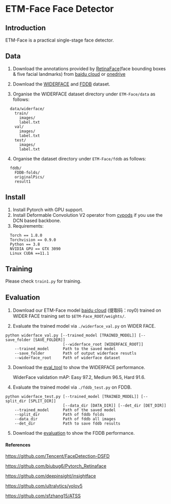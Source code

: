 # ETM-Face Face Detector
## Introduction

ETM-Face is a practical single-stage face detector.

## Data

1. Download the annotations provided by [RetinaFace](https://arxiv.org/abs/1905.00641)(face bounding boxes & five facial landmarks) from [baidu cloud](https://pan.baidu.com/s/1Laby0EctfuJGgGMgRRgykA) or [onedrive](https://1drv.ms/u/s!AswpsDO2toNKrjOqf9r9HHzG63jJ?e=a3ifuG)

2. Download the [WIDERFACE](http://shuoyang1213.me/WIDERFACE/WiderFace_Results.html) and [FDDB](https://drive.google.com/open?id=17t4WULUDgZgiSy5kpCax4aooyPaz3GQH) dataset.

3. Organise the WIDERFACE dataset directory under ``ETM-Face/data`` as follows:

```Shell
  data/widerface/    
    train/
      images/
      label.txt
    val/
      images/
      label.txt
    test/
      images/
      label.txt
```
4. Organise the  dataset directory under ``ETM-Face/fddb`` as follows:

```Shell
  fddb/
    FDDB-folds/
    originalPics/
    result1   
```

## Install

1. Install Pytorch with GPU support.
2. Install Deformable Convolution V2 operator from [cvpods](https://https://github.com/Megvii-BaseDetection/cvpods) if you use the DCN based backbone.
3. Requirements:
 ```Shell
   Torch == 1.8.0
   Torchvision == 0.9.0
   Python == 3.8
   NVIDIA GPU == GTX 3090
   Linux CUDA ==11.1
 ```
 ## Training

Please check ``train1.py`` for training.

## Evaluation

1. Download our ETM-Face model [baidu cloud](https://pan.baidu.com/s/1KHZhEXlOnCiXVw9nOVCWgA) (提取码：roy0) trained on WIDER FACE training set to `$ETM-Face_ROOT/weights/`.

2. Evaluate the trained model via `./widerface_val.py` on WIDER FACE.
```
python widerface_val.py [--trained_model [TRAINED_MODEL]] [--save_folder [SAVE_FOLDER]] 
                         [--widerface_root [WIDERFACE_ROOT]]
    --trained_model      Path to the saved model
    --save_folder        Path of output widerface resutls
    --widerface_root     Path of widerface dataset
```

3. Download the [eval_tool](http://mmlab.ie.cuhk.edu.hk/projects/WIDERFace/support/eval_script/eval_tools.zip) to show the WIDERFACE performance.

   WiderFace validation mAP: Easy 97.2, Medium 96.5, Hard 91.6.

4. Evaluate the trained model via `./fddb_test.py` on FDDB.
```
python widerface_test.py [--trained_model [TRAINED_MODEL]] [--split_dir [SPLIT_DIR]] 
                         [--data_dir [DATA_DIR]] [--det_dir [DET_DIR]]
    --trained_model      Path of the saved model
    --split_dir          Path of fddb folds
    --data_dir           Path of fddb all images
    --det_dir            Path to save fddb results
```

5. Download the [evaluation](http://vis-www.cs.umass.edu/fddb/evaluation.tgz) to show the FDDB performance.

#### References

https://github.com/Tencent/FaceDetection-DSFD

https://github.com/biubug6/Pytorch_Retinaface

https://github.com/deepinsight/insightface

https://github.com/ultralytics/yolov5

https://github.com/sfzhang15/ATSS





